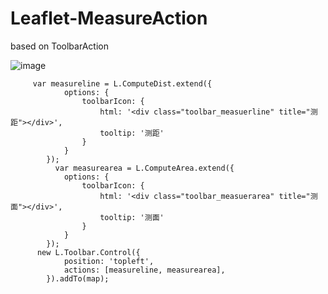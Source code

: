 # Leaflet-MeasureAction
based on ToolbarAction

![image](https://github.com/shitao1988/Leaflet-MeasureAction/raw/master/1.png)

         var measureline = L.ComputeDist.extend({
                options: {
                    toolbarIcon: {
                        html: '<div class="toolbar_measuerline" title="测距"></div>',
                        tooltip: '测距'
                    }
                }
            });
              var measurearea = L.ComputeArea.extend({
                options: {
                    toolbarIcon: {
                        html: '<div class="toolbar_measuerarea" title="测面"></div>',
                        tooltip: '测面'
                    }
                }
            });
          new L.Toolbar.Control({
                position: 'topleft',
                actions: [measureline, measurearea],
            }).addTo(map);
